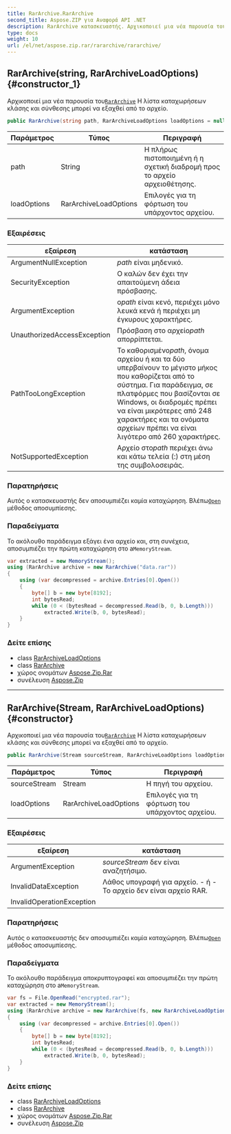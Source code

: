 ```yaml
---
title: RarArchive.RarArchive
second_title: Aspose.ZIP για Αναφορά API .NET
description: RarArchive κατασκευαστής. Αρχικοποιεί μια νέα παρουσία τουRarArchive Η λίστα καταχωρήσεων κλάσης και σύνθεσης μπορεί να εξαχθεί από το αρχείο.
type: docs
weight: 10
url: /el/net/aspose.zip.rar/rararchive/rararchive/
---
```

## RarArchive(string, RarArchiveLoadOptions) {#constructor_1}

Αρχικοποιεί μια νέα παρουσία του[`RarArchive`](../) Η λίστα καταχωρήσεων κλάσης και σύνθεσης μπορεί να εξαχθεί από το αρχείο.

```csharp
public RarArchive(string path, RarArchiveLoadOptions loadOptions = null)
```

| Παράμετρος | Τύπος | Περιγραφή |
| --- | --- | --- |
| path | String | Η πλήρως πιστοποιημένη ή η σχετική διαδρομή προς το αρχείο αρχειοθέτησης. |
| loadOptions | RarArchiveLoadOptions | Επιλογές για τη φόρτωση του υπάρχοντος αρχείου. |

### Εξαιρέσεις

| εξαίρεση | κατάσταση |
| --- | --- |
| ArgumentNullException | *path* είναι μηδενικό. |
| SecurityException | Ο καλών δεν έχει την απαιτούμενη άδεια πρόσβασης. |
| ArgumentException | ο*path* είναι κενό, περιέχει μόνο λευκά κενά ή περιέχει μη έγκυρους χαρακτήρες. |
| UnauthorizedAccessException | Πρόσβαση στο αρχείο*path* απορρίπτεται. |
| PathTooLongException | Το καθορισμένο*path*, όνομα αρχείου ή και τα δύο υπερβαίνουν το μέγιστο μήκος που καθορίζεται από το σύστημα. Για παράδειγμα, σε πλατφόρμες που βασίζονται σε Windows, οι διαδρομές πρέπει να είναι μικρότερες από 248 χαρακτήρες και τα ονόματα αρχείων πρέπει να είναι λιγότερο από 260 χαρακτήρες. |
| NotSupportedException | Αρχείο στο*path* περιέχει άνω και κάτω τελεία (:) στη μέση της συμβολοσειράς. |

### Παρατηρήσεις

Αυτός ο κατασκευαστής δεν αποσυμπιέζει καμία καταχώρηση. Βλέπω[`Open`](../../rararchiveentry/open/) μέθοδος αποσυμπίεσης.

### Παραδείγματα

Το ακόλουθο παράδειγμα εξάγει ένα αρχείο και, στη συνέχεια, αποσυμπιέζει την πρώτη καταχώρηση στο a`MemoryStream`.

```csharp
var extracted = new MemoryStream();
using (RarArchive archive = new RarArchive("data.rar"))
{
    using (var decompressed = archive.Entries[0].Open())
    {
        byte[] b = new byte[8192];
        int bytesRead;
        while (0 < (bytesRead = decompressed.Read(b, 0, b.Length)))
            extracted.Write(b, 0, bytesRead);
    }
}
```

### Δείτε επίσης

* class [RarArchiveLoadOptions](../../rararchiveloadoptions/)
* class [RarArchive](../)
* χώρος ονομάτων [Aspose.Zip.Rar](../../rararchive/)
* συνέλευση [Aspose.Zip](../../../)

---

## RarArchive(Stream, RarArchiveLoadOptions) {#constructor}

Αρχικοποιεί μια νέα παρουσία του[`RarArchive`](../) Η λίστα καταχωρήσεων κλάσης και σύνθεσης μπορεί να εξαχθεί από το αρχείο.

```csharp
public RarArchive(Stream sourceStream, RarArchiveLoadOptions loadOptions = null)
```

| Παράμετρος | Τύπος | Περιγραφή |
| --- | --- | --- |
| sourceStream | Stream | Η πηγή του αρχείου. |
| loadOptions | RarArchiveLoadOptions | Επιλογές για τη φόρτωση του υπάρχοντος αρχείου. |

### Εξαιρέσεις

| εξαίρεση | κατάσταση |
| --- | --- |
| ArgumentException | *sourceStream* δεν είναι αναζητήσιμο. |
| InvalidDataException | Λάθος υπογραφή για αρχείο. - ή - Το αρχείο δεν είναι αρχείο RAR. |
| InvalidOperationException |  |

### Παρατηρήσεις

Αυτός ο κατασκευαστής δεν αποσυμπιέζει καμία καταχώρηση. Βλέπω[`Open`](../../rararchiveentry/open/) μέθοδος αποσυμπίεσης.

### Παραδείγματα

Το ακόλουθο παράδειγμα αποκρυπτογραφεί και αποσυμπιέζει την πρώτη καταχώρηση στο a`MemoryStream`.

```csharp
var fs = File.OpenRead("encrypted.rar");
var extracted = new MemoryStream();
using (RarArchive archive = new RarArchive(fs, new RarArchiveLoadOptions() { DecryptionPassword = "p@s$" }))
{
    using (var decompressed = archive.Entries[0].Open())
    {
        byte[] b = new byte[8192];
        int bytesRead;
        while (0 < (bytesRead = decompressed.Read(b, 0, b.Length)))
            extracted.Write(b, 0, bytesRead);
    }
}
```

### Δείτε επίσης

* class [RarArchiveLoadOptions](../../rararchiveloadoptions/)
* class [RarArchive](../)
* χώρος ονομάτων [Aspose.Zip.Rar](../../rararchive/)
* συνέλευση [Aspose.Zip](../../../)


